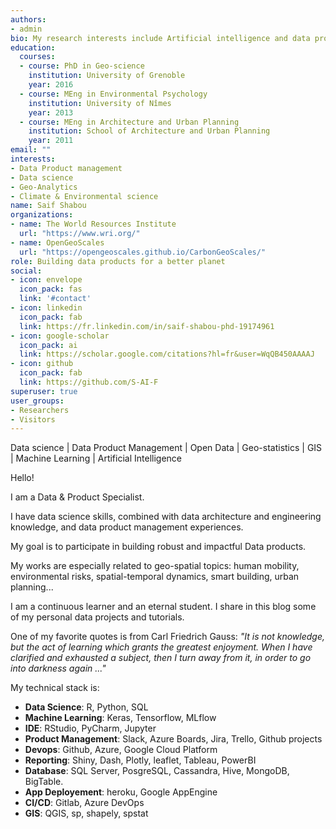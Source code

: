 ```yaml
---
authors:
- admin
bio: My research interests include Artificial intelligence and data products designing and deployement.
education:
  courses:
  - course: PhD in Geo-science
    institution: University of Grenoble
    year: 2016
  - course: MEng in Environmental Psychology
    institution: University of Nîmes
    year: 2013
  - course: MEng in Architecture and Urban Planning
    institution: School of Architecture and Urban Planning
    year: 2011
email: ""
interests:
- Data Product management
- Data science
- Geo-Analytics
- Climate & Environmental science
name: Saif Shabou
organizations:
- name: The World Resources Institute
  url: "https://www.wri.org/"
- name: OpenGeoScales
  url: "https://opengeoscales.github.io/CarbonGeoScales/"
role: Building data products for a better planet
social:
- icon: envelope
  icon_pack: fas
  link: '#contact'
- icon: linkedin
  icon_pack: fab
  link: https://fr.linkedin.com/in/saif-shabou-phd-19174961
- icon: google-scholar
  icon_pack: ai
  link: https://scholar.google.com/citations?hl=fr&user=WqQB450AAAAJ
- icon: github
  icon_pack: fab
  link: https://github.com/S-AI-F 
superuser: true
user_groups:
- Researchers
- Visitors
---
```


Data science | Data Product Management | Open Data  | Geo-statistics | GIS  | Machine Learning | Artificial Intelligence 

Hello! 

I am a Data & Product Specialist. 

I have data science skills, combined with data architecture and engineering knowledge, and data product management experiences.

My goal is to participate in building robust and impactful Data products.

My works are especially related to geo-spatial topics: human mobility, environmental risks, spatial-temporal  dynamics, smart building, urban planning...

I am a continuous learner and an eternal student. I share in this blog some of my personal data projects and tutorials.

One of my favorite quotes is from Carl Friedrich Gauss: *"It is not knowledge, but the act of learning which grants the greatest enjoyment. When I have clarified and exhausted a subject, then I turn away from it, in order to go into darkness again ..."*

My technical stack is:

- **Data Science**: R, Python, SQL
- **Machine Learning**: Keras, Tensorflow, MLflow
- **IDE**: RStudio, PyCharm, Jupyter
- **Product Management**: Slack, Azure Boards, Jira, Trello, Github projects
- **Devops**: Github, Azure, Google Cloud Platform
- **Reporting**: Shiny, Dash, Plotly, leaflet, Tableau, PowerBI
- **Database**: SQL Server, PosgreSQL, Cassandra, Hive, MongoDB, BigTable.
- **App Deployement**: heroku, Google AppEngine
- **CI/CD**: Gitlab, Azure DevOps
- **GIS**: QGIS, sp, shapely, spstat



